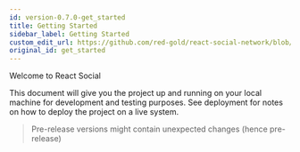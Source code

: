 ```yaml
---
id: version-0.7.0-get_started
title: Getting Started
sidebar_label: Getting Started
custom_edit_url: https://github.com/red-gold/react-social-network/blob/v0.7.0/README.md
original_id: get_started
---
```


Welcome to React Social

This document will give you the project up and running on your local machine for development and testing purposes. See deployment for notes on how to deploy the project on a live system.

> Pre-release versions might contain unexpected changes (hence pre-release)